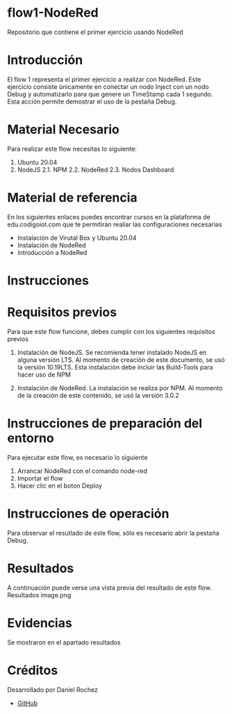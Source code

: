 # flow1-NodeRed
Repositorio que contiene el primer ejercicio usando NodeRed

# Introducción

El flow 1 representa el primer ejercicio a realizar con NodeRed. Este ejercicio consiste únicamente en conectar un nodo Inject con un nodo Debug y automatizarlo para que genere un TimeStamp cada 1 segundo. Esta acción permite demostrar el uso de la pestaña Debug.

# Material Necesario
Para realizar este flow necesitas lo siguiente:

1. Ubuntu 20.04
2. NodeJS
2.1. NPM
2.2. NodeRed
2.3. Nodos Dashboard

# Material de referencia
En los siguientes enlaces puedes encontrar cursos en la plataforma de edu.codigoiot.com que te permitirán realiar las configuraciones necesarias

* Instalación de Virutal Box y Ubuntu 20.04
* Instalación de NodeRed
* Introducción a NodeRed

# Instrucciones
# Requisitos previos
Para que este flow funcione, debes cumplir con los siguientes requisitos previos

1. Instalación de NodeJS. Se recomienda tener instalado NodeJS en alguna versión LTS. Al momento de creación de este documento, se usó la versión 10.19LTS. Esta instalación debe incluir las Build-Tools para hacer uso de NPM

2. Instalación de NodeRed. La instalación se realiza por NPM. Al momento de la creación de este contenido, se usó la versión 3.0.2

# Instrucciones de preparación del entorno
Para ejecutar este flow, es necesario lo siguiente

1. Arrancar NodeRed con el comando node-red
2. Importar el flow
3. Hacer clic en el boton Deploy

# Instrucciones de operación
Para observar el resutlado de este flow, sólo es necesario abrir la pestaña Debug.

# Resultados
A continuación puede verse una vista previa del resultado de este flow.
Resultados
image.png

# Evidencias
Se mostraron en el apartado resultados

# Créditos
Desarrollado por Daniel Rochez

* [GitHub](https://github.com/DanielRochez)